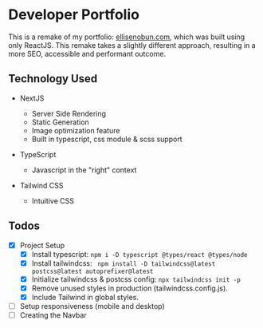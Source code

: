 # Developer Portfolio
This is a remake of my portfolio: [ellisenobun.com](https://www.ellisenobun.com), 
which was built using only ReactJS. This remake takes a 
slightly different approach, resulting in a more SEO, 
accessible and performant outcome.

## Technology Used
- NextJS
  - Server Side Rendering
  - Static Generation
  - Image optimization feature
  - Built in typescript, css module & scss support
    

- TypeScript
  - Javascript in the "right" context
    

- Tailwind CSS
  - Intuitive CSS

## Todos 
-[x] Project Setup
    -[x] Install typescript: `npm i -D typescript @types/react @types/node`
    -[x] Install tailwindcss: ` npm install -D tailwindcss@latest postcss@latest autoprefixer@latest`
    -[x] Initialize tailwindcss & postcss config: `npx tailwindcss init -p`
    -[x] Remove unused styles in production (tailwindcss.config.js).
    -[x] Include Tailwind in global styles.
-[ ] Setup responsiveness (mobile and desktop)
-[ ] Creating the Navbar
